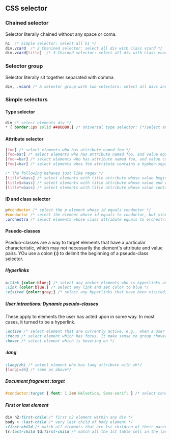 ## CSS selector
### Chained selector
Selector literally chained without any space or coma.
```css
h1  /* Simple selector: select all h1 */
div.vcard  /* 2 Chanined selector: select all div with class vcard */
div.vcard[title]  /* 3 Chained selector: select all div with class vcard and an attribute title */
```

### Selector group
Selector literally sit together separated with comma
```css
div, .vcard /* A selector group with two selectors: select all divs and all elements with vcard class */
```

### Simple selectors
#### Type selector
```css
div /* select elements div */
* { border:1px solid #400080;} /* Universal type selector: (*)select any element and set border 1 pixel*/
```

#### Attribute selector
```css
[foo] /* select elements who has attribute named foo */
[foo=bar] /* select elements who has attribute named foo, and value equals bar */
[foo~=bar] /* select elements who has attribute named foo, and value contains world bar, not abarrrrr */
[foo|=bar] /* select elements whos foo attribute contains a hyphen-separated list of words and the first word is exactly bar, for example, bar-1, bar-2-3-4-5, this is used to match  lang="zh-cn", lang="zh-hk" */

/* The following behaves just like regex */
[title^=bass] /* select elements with title attribute whose value begins with bass */
[title$=bass] /* select elements with title attribute whose value end with bass */
[title*=bass] /* select elements with title attribute whose value contains bass */
```



#### ID and class selector
```css
p#conductor /* select the p element whose id equals conductor */
#conductor /* select the element whose id equals to conductor, but since id is uinique amond all elements in a document, this is actually select the same p as above, iff there is a p with id conductor */
.orchestra /* select elements whose class attribute equals to orchestra */
```

#### Psuedo-classes
Pseduo-classes are a way to target elements that have a particular characteristic, which may not necessarily the element's attribute and value pairs. YOu use a colon **(:)** to delimit the beginning of a pseudo-class selector.

##### Hyperlinks
```css
a:link {color:blue;} /* select any anchor elements who is hyperlinks and set color to blue */
:link {color:blue;} /* select any link and set color to blue */
:visited {color:gray;} /* select any hyperlinks that have been visited, and set color to gray */
```

##### User intractions: Dynamic pseudo-classes
These apply to elements the user has acted upon in some way. In most cases, it turned to be a hyperlink.
```css
:active /* select element that are currently active, e.g., when a user clicks a hyperlink and has not yet released the mouse button or when user clicks a button on a form. Another example is by pressing a return or enter key on keyboard while the element has keyboard focus */
:focus /* select element which has focus. It make sense to group :hover and :focus together */
:hover /* select element which is hovering on */
```

##### :lang 
```css
:lang(zh) /* select element who has lang attribute with zh*/
[lang|=zh] /* same as above*/
```

##### Document fragment :target
```css
#conductor:target { font: 1.2em Helvetica, Sans-serif; } /* select conductor element when accessed via a link with a fragment identifier */
```

##### First or last element
```css
div h2:first-child /* first h2 element within any div */
body > :last-child /* very last child of body element */
:first-child /* match all elements that are 1st children of their parents */
tr:last-child td:first-child /* match all the 1st table cell in the last roe of any tables */
```
